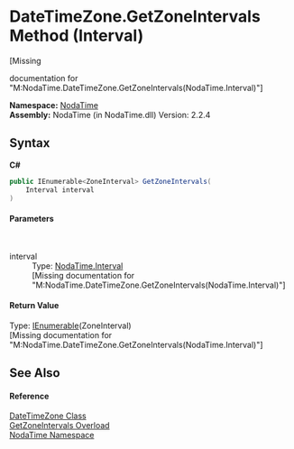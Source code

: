 # DateTimeZone.GetZoneIntervals Method (Interval)
 

\[Missing <summary> documentation for "M:NodaTime.DateTimeZone.GetZoneIntervals(NodaTime.Interval)"\]

**Namespace:**&nbsp;<a href="N_NodaTime">NodaTime</a><br />**Assembly:**&nbsp;NodaTime (in NodaTime.dll) Version: 2.2.4

## Syntax

**C#**<br />
``` C#
public IEnumerable<ZoneInterval> GetZoneIntervals(
	Interval interval
)
```


#### Parameters
&nbsp;<dl><dt>interval</dt><dd>Type: <a href="T_NodaTime_Interval">NodaTime.Interval</a><br />\[Missing <param name="interval"/> documentation for "M:NodaTime.DateTimeZone.GetZoneIntervals(NodaTime.Interval)"\]</dd></dl>

#### Return Value
Type: <a href="http://msdn2.microsoft.com/en-us/library/9eekhta0" target="_blank">IEnumerable</a>(ZoneInterval)<br />\[Missing <returns> documentation for "M:NodaTime.DateTimeZone.GetZoneIntervals(NodaTime.Interval)"\]

## See Also


#### Reference
<a href="T_NodaTime_DateTimeZone">DateTimeZone Class</a><br /><a href="Overload_NodaTime_DateTimeZone_GetZoneIntervals">GetZoneIntervals Overload</a><br /><a href="N_NodaTime">NodaTime Namespace</a><br />